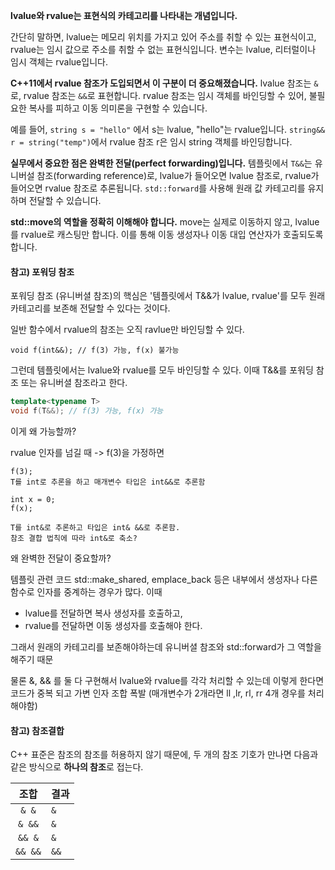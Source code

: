 
**lvalue와 rvalue는 표현식의 카테고리를 나타내는 개념입니다.**

간단히 말하면, lvalue는 메모리 위치를 가지고 있어 주소를 취할 수 있는 표현식이고, rvalue는 임시 값으로 주소를 취할 수 없는 표현식입니다. 변수는 lvalue, 리터럴이나 임시 객체는 rvalue입니다.

**C++11에서 rvalue 참조가 도입되면서 이 구분이 더 중요해졌습니다.** lvalue 참조는 `&`로, rvalue 참조는 `&&`로 표현합니다. rvalue 참조는 임시 객체를 바인딩할 수 있어, 불필요한 복사를 피하고 이동 의미론을 구현할 수 있습니다.

예를 들어, `string s = "hello"` 에서 s는 lvalue, "hello"는 rvalue입니다. `string&& r = string("temp")`에서 rvalue 참조 r은 임시 string 객체를 바인딩합니다.

**실무에서 중요한 점은 완벽한 전달(perfect forwarding)입니다.** 템플릿에서 `T&&`는 유니버설 참조(forwarding reference)로, lvalue가 들어오면 lvalue 참조로, rvalue가 들어오면 rvalue 참조로 추론됩니다. `std::forward`를 사용해 원래 값 카테고리를 유지하며 전달할 수 있습니다.

**std::move의 역할을 정확히 이해해야 합니다.** move는 실제로 이동하지 않고, lvalue를 rvalue로 캐스팅만 합니다. 이를 통해 이동 생성자나 이동 대입 연산자가 호출되도록 합니다.

#### 참고) 포워딩 참조

포워딩 참조 (유니버셜 참조)의 핵심은 '템플릿에서 T&&가 lvalue, rvalue'를 모두 원래 카테고리를 보존해 전달할 수 있다는 것이다.

일반 함수에서 rvalue의 참조는 오직 ravlue만 바인딩할 수 있다.

```
void f(int&&); // f(3) 가능, f(x) 불가능
```

그런데 템플릿에서는 lvalue와 rvalue를 모두 바인딩할 수 있다. 이때 T&&를 포워딩 참조 또는 유니버셜 참조라고 한다.

```cpp
template<typename T>
void f(T&&); // f(3) 가능, f(x) 가능
```

이게 왜 가능할까?

rvalue 인자를 넘길 때 -> f(3)을 가정하면

```
f(3);
T를 int로 추론을 하고 매개변수 타입은 int&&로 추론함
```

```
int x = 0;
f(x);

T를 int&로 추론하고 타입은 int& &&로 추론함.
참조 결합 법칙에 따라 int&로 축소?
```


왜 완벽한 전달이 중요할까?

템플릿 관련 코드 std::make_shared, emplace_back 등은 내부에서 생성자나 다른 함수로 인자를 중계하는 경우가 많다. 이때 
* lvalue를 전달하면 복사 생성자를 호출하고, 
* rvalue를 전달하면 이동 생성자를 호출해야 한다.

그래서 원래의 카테고리를 보존해야하는데 유니버셜 참조와 std::forward가 그 역할을 해주기 때문

물론 &, && 를 둘 다 구현해서 lvalue와 rvalue를 각각 처리할 수 있는데 이렇게 한다면 코드가 중복 되고 가변 인자 조합 폭발 (매개변수가 2개라면 ll ,lr, rl, rr 4개 경우를 처리해야함)



#### 참고) 참조결합
C++ 표준은 참조의 참조를 허용하지 않기 때문에, 두 개의 참조 기호가 만나면 다음과 같은 방식으로 **하나의 참조**로 접는다.

|   조합    | 결과   |
| :-----: | :--- |
|  `& &`  | `&`  |
| `& &&`  | `&`  |
| `&& &`  | `&`  |
| `&& &&` | `&&` |
